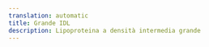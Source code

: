 ```yaml
---
translation: automatic
title: Grande IDL
description: Lipoproteina a densità intermedia grande
---
```

